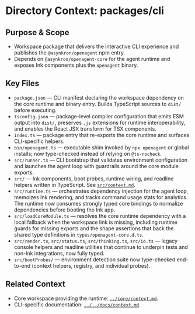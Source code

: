 # Directory Context: packages/cli

## Purpose & Scope

- Workspace package that delivers the interactive CLI experience and publishes the `@asynkron/openagent` npm entry.
- Depends on `@asynkron/openagent-core` for the agent runtime and exposes Ink components plus the `openagent` binary.

## Key Files

- `package.json` — CLI manifest declaring the workspace dependency on the core runtime and binary entry. Builds TypeScript sources to `dist/` before executing.
- `tsconfig.json` — package-level compiler configuration that emits ESM output into `dist/`, preserves `.js` extensions for runtime interoperability, and enables the React JSX transform for TSX components.
- `index.ts` — package entry that re-exports the core runtime and surfaces CLI-specific helpers.
- `bin/openagent.ts` — executable shim invoked by `npx openagent` or global installs; now type-checked instead of relying on `@ts-nocheck`.
- `src/runner.ts` — CLI bootstrap that validates environment configuration and launches the agent loop with guardrails around the core module exports.
- `src/` — Ink components, boot probes, runtime wiring, and readline helpers written in TypeScript. See [`src/context.md`](src/context.md).
- `src/runtime.ts` — orchestrates dependency injection for the agent loop, memoizes Ink rendering, and tracks command usage stats for analytics. The runtime now consumes strongly typed core bindings to normalize dependencies before booting the Ink app.
- `src/loadCoreModule.ts` — resolves the core runtime dependency with a local fallback when the workspace link is missing, including runtime guards for missing exports and the shape assertions that back the shared type definitions in `types/openagent-core.d.ts`.
- `src/render.ts`, `src/status.ts`, `src/thinking.ts`, `src/io.ts` — legacy console helpers and readline utilities that continue to underpin tests and non-Ink integrations, now fully typed.
- `src/bootProbes/` — environment detection suite now type-checked end-to-end (context helpers, registry, and individual probes).

## Related Context

- Core workspace providing the runtime: [`../core/context.md`](../core/context.md).
- CLI-specific documentation: [`../../docs/context.md`](../../docs/context.md).
